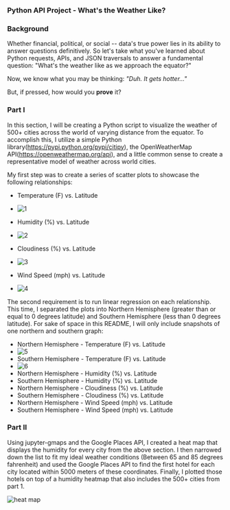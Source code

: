 ### Python API Project - What's the Weather Like?

### Background

Whether financial, political, or social -- data's true power lies in its ability to answer questions definitively. So let's take what you've learned about Python requests, APIs, and JSON traversals to answer a fundamental question: "What's the weather like as we approach the equator?"

Now, we know what you may be thinking: _"Duh. It gets hotter..."_

But, if pressed, how would you **prove** it?

### Part I 

In this section, I will be creating a Python script to visualize the weather of 500+ cities across the world of varying distance from the equator. To accomplish this, I utilize a simple Python library(https://pypi.python.org/pypi/citipy), the OpenWeatherMap API(https://openweathermap.org/api), and a little common sense to create a representative model of weather across world cities.

My first step was to create a series of scatter plots to showcase the following relationships:

* Temperature (F) vs. Latitude
* ![1](https://user-images.githubusercontent.com/84537717/128538013-adaab480-c2e8-4111-bd7a-f61134a0733f.PNG)

* Humidity (%) vs. Latitude
* ![2](https://user-images.githubusercontent.com/84537717/128538069-bbde6e28-f177-4214-8e40-f7eb35dc8e54.PNG)

* Cloudiness (%) vs. Latitude
* ![3](https://user-images.githubusercontent.com/84537717/128538101-4c223f8b-883b-436c-a0dd-f41691ef7735.PNG)

* Wind Speed (mph) vs. Latitude
* ![4](https://user-images.githubusercontent.com/84537717/128538131-bfc83312-024f-41df-bbca-8d9715cdfb10.PNG)

The second requirement is to run linear regression on each relationship. This time, I separated the plots into Northern Hemisphere (greater than or equal to 0 degrees latitude) and Southern Hemisphere (less than 0 degrees latitude).  For sake of space in this README, I will only include snapshots of one northern and southern graph:

* Northern Hemisphere - Temperature (F) vs. Latitude
* ![5](https://user-images.githubusercontent.com/84537717/128538307-f0b1242b-eb3c-42ac-b78a-62e3393b7541.PNG)
* Southern Hemisphere - Temperature (F) vs. Latitude
* ![6](https://user-images.githubusercontent.com/84537717/128538392-bf39d1fe-41c5-4dfb-9064-fb36b0c88b61.PNG)
* Northern Hemisphere - Humidity (%) vs. Latitude
* Southern Hemisphere - Humidity (%) vs. Latitude
* Northern Hemisphere - Cloudiness (%) vs. Latitude
* Southern Hemisphere - Cloudiness (%) vs. Latitude
* Northern Hemisphere - Wind Speed (mph) vs. Latitude
* Southern Hemisphere - Wind Speed (mph) vs. Latitude


### Part II 

Using jupyter-gmaps and the Google Places API, I created a heat map that displays the humidity for every city from the above section.  I then narrowed down the list to fit my ideal weather conditions (Between 65 and 85 degrees fahrenheit) and used the Google Places API to find the first hotel for each city located within 5000 meters of these coordinates.  Finally, I plotted those hotels on top of a humidity heatmap that also includes the 500+ cities from part 1. 

![heat map](https://user-images.githubusercontent.com/84537717/128538490-ada4c874-9d3b-4b35-8683-3b8e0a370283.PNG)
